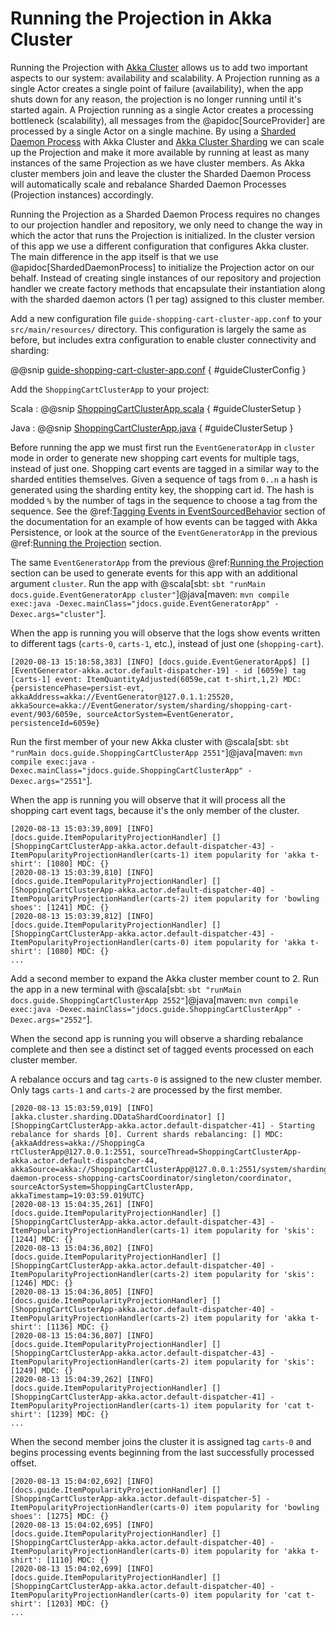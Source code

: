 # Running the Projection in Akka Cluster

Running the Projection with [Akka Cluster](https://doc.akka.io/docs/akka/current/typed/cluster.html) allows us to add two important aspects to our system: availability and scalability.
A Projection running as a single Actor creates a single point of failure (availability), when the app shuts down for any reason, the projection is no longer running until it's started again.
A Projection running as a single Actor creates a processing bottleneck (scalability), all messages from the @apidoc[SourceProvider] are processed by a single Actor on a single machine.
By using a [Sharded Daemon Process](https://doc.akka.io/docs/akka/current/typed/cluster-sharded-daemon-process.html#sharded-daemon-process) with Akka Cluster and [Akka Cluster Sharding](https://doc.akka.io/docs/akka/current/typed/cluster-sharding.html) we can scale up the Projection and make it more available by running at least as many instances of the same Projection as we have cluster members.
As Akka cluster members join and leave the cluster the Sharded Daemon Process will automatically scale and rebalance Sharded Daemon Processes (Projection instances) accordingly.

Running the Projection as a Sharded Daemon Process requires no changes to our projection handler and repository, we only need to change the way in which the actor that runs the Projection is initialized.
In the cluster version of this app we use a different configuration that configures Akka cluster.
The main difference in the app itself is that we use @apidoc[ShardedDaemonProcess] to initialize the Projection actor on our behalf.
Instead of creating single instances of our repository and projection handler we create factory methods that encapsulate their instantiation along with the sharded daemon actors (1 per tag) assigned to this cluster member.

Add a new configuration file `guide-shopping-cart-cluster-app.conf` to your `src/main/resources/` directory.
This configuration is largely the same as before, but includes extra configuration to enable cluster connectivity and sharding:

@@snip [guide-shopping-cart-cluster-app.conf](/examples/src/test/resources/guide-shopping-cart-cluster-app.conf) { #guideClusterConfig }

Add the `ShoppingCartClusterApp` to your project:

Scala
:  @@snip [ShoppingCartClusterApp.scala](/examples/src/test/scala/docs/guide/ShoppingCartClusterApp.scala) { #guideClusterSetup }

Java
:  @@snip [ShoppingCartClusterApp.java](/examples/src/test/java/jdocs/guide/ShoppingCartClusterApp.java) { #guideClusterSetup }
    
Before running the app we must first run the `EventGeneratorApp` in `cluster` mode in order to generate new shopping cart events for multiple tags, instead of just one.
Shopping cart events are tagged in a similar way to the sharded entities themselves.
Given a sequence of tags from `0..n` a hash is generated using the sharding entity key, the shopping cart id.
The hash is modded `%` by the number of tags in the sequence to choose a tag from the sequence.
See the @ref:[Tagging Events in EventSourcedBehavior](../running.md#tagging-events-in-eventsourcedbehavior) section of the documentation for an example of how events can be tagged with Akka Persistence, or look at the source of the `EventGeneratorApp` in the previous @ref:[Running the Projection](running.md) section.

The same `EventGeneratorApp` from the previous @ref:[Running the Projection](running.md) section can be used to generate events for this app with an additional argument `cluster`.
Run the app with @scala[sbt: `sbt "runMain docs.guide.EventGeneratorApp cluster"`]@java[maven: `mvn compile exec:java -Dexec.mainClass="jdocs.guide.EventGeneratorApp" -Dexec.args="cluster"`].

<!-- run from repo:
sbt "examples/test:runMain docs.guide.EventGeneratorApp cluster"
sbt "examples/test:runMain jdocs.guide.EventGeneratorApp cluster"
-->

When the app is running you will observe that the logs show events written to different tags (`carts-0`, `carts-1`, etc.), instead of just one (`shopping-cart`).

```
[2020-08-13 15:18:58,383] [INFO] [docs.guide.EventGeneratorApp$] [] [EventGenerator-akka.actor.default-dispatcher-19] - id [6059e] tag [carts-1] event: ItemQuantityAdjusted(6059e,cat t-shirt,1,2) MDC: {persistencePhase=persist-evt, akkaAddress=akka://EventGenerator@127.0.1.1:25520, akkaSource=akka://EventGenerator/system/sharding/shopping-cart-event/903/6059e, sourceActorSystem=EventGenerator, persistenceId=6059e}
```

Run the first member of your new Akka cluster with @scala[sbt: `sbt "runMain docs.guide.ShoppingCartClusterApp 2551"`]@java[maven: `mvn compile exec:java -Dexec.mainClass="jdocs.guide.ShoppingCartClusterApp" -Dexec.args="2551"`].

<!-- run from repo:
sbt "examples/test:runMain docs.guide.ShoppingCartClusterApp 2551"
sbt "examples/test:runMain jdocs.guide.ShoppingCartClusterApp 2551"
-->

When the app is running you will observe that it will process all the shopping cart event tags, because it's the only member of the cluster.

```
[2020-08-13 15:03:39,809] [INFO] [docs.guide.ItemPopularityProjectionHandler] [] [ShoppingCartClusterApp-akka.actor.default-dispatcher-43] - ItemPopularityProjectionHandler(carts-1) item popularity for 'akka t-shirt': [1080] MDC: {}   
[2020-08-13 15:03:39,810] [INFO] [docs.guide.ItemPopularityProjectionHandler] [] [ShoppingCartClusterApp-akka.actor.default-dispatcher-40] - ItemPopularityProjectionHandler(carts-2) item popularity for 'bowling shoes': [1241] MDC: {}  
[2020-08-13 15:03:39,812] [INFO] [docs.guide.ItemPopularityProjectionHandler] [] [ShoppingCartClusterApp-akka.actor.default-dispatcher-43] - ItemPopularityProjectionHandler(carts-0) item popularity for 'akka t-shirt': [1080] MDC: {}
...
```

Add a second member to expand the Akka cluster member count to 2.
Run the app in a new terminal with @scala[sbt: `sbt "runMain docs.guide.ShoppingCartClusterApp 2552"`]@java[maven: `mvn compile exec:java -Dexec.mainClass="jdocs.guide.ShoppingCartClusterApp" -Dexec.args="2552"`].

<!-- run from repo:
sbt "examples/test:runMain docs.guide.ShoppingCartClusterApp 2552"
sbt "examples/test:runMain jdocs.guide.ShoppingCartClusterApp 2552"
-->

When the second app is running you will observe a sharding rebalance complete and then see a distinct set of tagged events processed on each cluster member.

A rebalance occurs and tag `carts-0` is assigned to the new cluster member. 
Only tags `carts-1` and `carts-2` are processed by the first member.

```
[2020-08-13 15:03:59,019] [INFO] [akka.cluster.sharding.DDataShardCoordinator] [] [ShoppingCartClusterApp-akka.actor.default-dispatcher-41] - Starting rebalance for shards [0]. Current shards rebalancing: [] MDC: {akkaAddress=akka://ShoppingCa
rtClusterApp@127.0.0.1:2551, sourceThread=ShoppingCartClusterApp-akka.actor.default-dispatcher-44, akkaSource=akka://ShoppingCartClusterApp@127.0.0.1:2551/system/sharding/sharded-daemon-process-shopping-cartsCoordinator/singleton/coordinator, 
sourceActorSystem=ShoppingCartClusterApp, akkaTimestamp=19:03:59.019UTC}                                                                                                                                                                           
[2020-08-13 15:04:35,261] [INFO] [docs.guide.ItemPopularityProjectionHandler] [] [ShoppingCartClusterApp-akka.actor.default-dispatcher-43] - ItemPopularityProjectionHandler(carts-1) item popularity for 'skis': [1244] MDC: {}           
[2020-08-13 15:04:36,802] [INFO] [docs.guide.ItemPopularityProjectionHandler] [] [ShoppingCartClusterApp-akka.actor.default-dispatcher-40] - ItemPopularityProjectionHandler(carts-2) item popularity for 'skis': [1246] MDC: {}           
[2020-08-13 15:04:36,805] [INFO] [docs.guide.ItemPopularityProjectionHandler] [] [ShoppingCartClusterApp-akka.actor.default-dispatcher-40] - ItemPopularityProjectionHandler(carts-2) item popularity for 'akka t-shirt': [1136] MDC: {}   
[2020-08-13 15:04:36,807] [INFO] [docs.guide.ItemPopularityProjectionHandler] [] [ShoppingCartClusterApp-akka.actor.default-dispatcher-43] - ItemPopularityProjectionHandler(carts-2) item popularity for 'skis': [1249] MDC: {}           
[2020-08-13 15:04:39,262] [INFO] [docs.guide.ItemPopularityProjectionHandler] [] [ShoppingCartClusterApp-akka.actor.default-dispatcher-41] - ItemPopularityProjectionHandler(carts-1) item popularity for 'cat t-shirt': [1239] MDC: {}                  
...
```

When the second member joins the cluster it is assigned tag `carts-0` and begins processing events beginning from the last successfully processed offset.

```
[2020-08-13 15:04:02,692] [INFO] [docs.guide.ItemPopularityProjectionHandler] [] [ShoppingCartClusterApp-akka.actor.default-dispatcher-5] - ItemPopularityProjectionHandler(carts-0) item popularity for 'bowling shoes': [1275] MDC: {}   
[2020-08-13 15:04:02,695] [INFO] [docs.guide.ItemPopularityProjectionHandler] [] [ShoppingCartClusterApp-akka.actor.default-dispatcher-40] - ItemPopularityProjectionHandler(carts-0) item popularity for 'akka t-shirt': [1110] MDC: {}   
[2020-08-13 15:04:02,699] [INFO] [docs.guide.ItemPopularityProjectionHandler] [] [ShoppingCartClusterApp-akka.actor.default-dispatcher-40] - ItemPopularityProjectionHandler(carts-0) item popularity for 'cat t-shirt': [1203] MDC: {}
...
```

